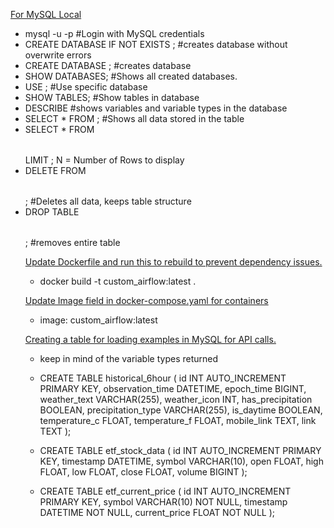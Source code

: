 <ins>For MySQL Local</ins>
- mysql -u <username> -p #Login with MySQL credentials
- CREATE DATABASE IF NOT EXISTS <DATABASE>; #creates database without overwrite errors
- CREATE DATABASE <DATABASE>; #creates database 
- SHOW DATABASES; #Shows all created databases.
- USE <DATABASE>; #Use specific database
- SHOW TABLES; #Show tables in database
- DESCRIBE <DATABASE> #shows variables and variable types in the database
- SELECT * FROM <TABLE>; #Shows all data stored in the table
- SELECT * FROM <TABLE> LIMIT <N>; N = Number of Rows to display
- DELETE FROM <TABLE>; #Deletes all data, keeps table structure
- DROP TABLE <TABLE>; #removes entire table

<ins>Update Dockerfile and run this to rebuild to prevent dependency issues.</ins>
- docker build -t custom_airflow:latest . 

<ins>Update Image field in docker-compose.yaml for containers</ins>
- image: custom_airflow:latest

<ins>Creating a table for loading examples in MySQL for API calls.</ins> 
- keep in mind of the variable types returned
- CREATE TABLE historical_6hour (
    id INT AUTO_INCREMENT PRIMARY KEY,
    observation_time DATETIME,
    epoch_time BIGINT,
    weather_text VARCHAR(255),
    weather_icon INT,
    has_precipitation BOOLEAN,
    precipitation_type VARCHAR(255),
    is_daytime BOOLEAN,
    temperature_c FLOAT,
    temperature_f FLOAT,
    mobile_link TEXT,
    link TEXT
);

- CREATE TABLE etf_stock_data (
    id INT AUTO_INCREMENT PRIMARY KEY,
    timestamp DATETIME,
    symbol VARCHAR(10),
    open FLOAT,
    high FLOAT,
    low FLOAT,
    close FLOAT,
    volume BIGINT
);

- CREATE TABLE etf_current_price (
    id INT AUTO_INCREMENT PRIMARY KEY,
    symbol VARCHAR(10) NOT NULL,
    timestamp DATETIME NOT NULL,
    current_price FLOAT NOT NULL
);



